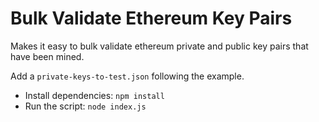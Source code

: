 # Bulk Validate Ethereum Key Pairs

Makes it easy to bulk validate ethereum private and public key pairs that have been mined.

Add a `private-keys-to-test.json` following the example.

- Install dependencies: `npm install`
- Run the script: `node index.js`

